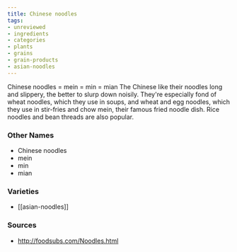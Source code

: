 ```yaml
---
title: Chinese noodles
tags:
- unreviewed
- ingredients
- categories
- plants
- grains
- grain-products
- asian-noodles
---
```

Chinese noodles = mein = min = mian The Chinese like their noodles long and slippery, the better to slurp down noisily. They're especially fond of wheat noodles, which they use in soups, and wheat and egg noodles, which they use in stir-fries and chow mein, their famous fried noodle dish. Rice noodles and bean threads are also popular.

### Other Names

* Chinese noodles
* mein
* min
* mian

### Varieties

* [[asian-noodles]]

### Sources
* http://foodsubs.com/Noodles.html
